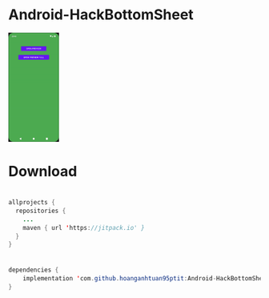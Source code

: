 # Android-HackBottomSheet

<img src="https://raw.githubusercontent.com/hoanganhtuan95ptit/Android-HackBottomSheet/main/demo.gif" width="20%">

# Download
```java

allprojects {
  repositories {
    ...
    maven { url 'https://jitpack.io' }
  }
}
    
    
dependencies {
    implementation 'com.github.hoanganhtuan95ptit:Android-HackBottomSheet:1.0.0'
}
```
